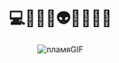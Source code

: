 <h1 align="center">💻👩🏾‍💻👽😎🧠🚫🔗</h1>
<div align="center">
  <img src="https://github.com/user-attachments/assets/237451c4-a7dc-432e-aefc-2225e2fde4bd" alt="пламяGIF">
</div>
